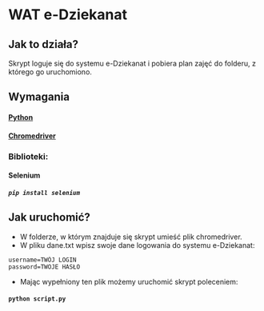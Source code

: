 # WAT e-Dziekanat
## Jak to działa?
Skrypt loguje się do systemu e-Dziekanat i pobiera plan zajęć do folderu, z którego go uruchomiono.
## Wymagania
#### [Python](https://www.python.org/downloads/)  
#### [Chromedriver](https://sites.google.com/a/chromium.org/chromedriver/downloads)  
### Biblioteki:
#### Selenium  
##### ``` pip install selenium ```

## Jak uruchomić?
- W folderze, w którym znajduje się skrypt umieść plik chromedriver.
- W pliku dane.txt wpisz swoje dane logowania do systemu e-Dziekanat:
```
username=TWÓJ LOGIN
password=TWOJE HASŁO
```

- Mając wypełniony ten plik możemy uruchomić skrypt poleceniem:  
#### ``` python script.py ```
